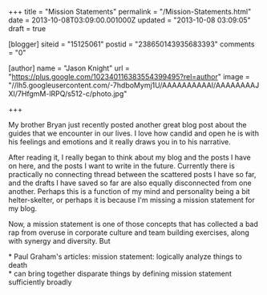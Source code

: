 +++
title = "Mission Statements"
permalink = "/Mission-Statements.html"
date = 2013-10-08T03:09:00.001000Z
updated = "2013-10-08 03:09:05"
draft = true

[blogger]
siteid = "15125061"
postid = "238650143935683393"
comments = "0"

[author]
name = "Jason Knight"
url = "https://plus.google.com/102340116383554399495?rel=author"
image = "//lh5.googleusercontent.com/-7hdboMymj1U/AAAAAAAAAAI/AAAAAAAAJXI/7HfgmM-lRPQ/s512-c/photo.jpg"

+++

<div class="css-full-post-content js-full-post-content">
<p dir="ltr">My brother Bryan just recently posted another great blog post about the guides that we encounter in our lives. I love how candid and open he is with his feelings and emotions and it really draws you in to his narrative.</p><p dir="ltr">After reading it, I really began to think about my blog and the posts I have on here, and the posts I want to write in the future. Currently there is practically no connecting thread between the scattered posts I have so far, and the drafts I have saved so far are also equally disconnected from one another. Perhaps this is a function of my mind and personality being a bit helter-skelter, or perhaps it is because I'm missing a mission statement for my blog. </p><p dir="ltr">Now, a mission statement is one of those concepts that has collected a bad rap from overuse in corporate culture and team building exercises, along with synergy and diversity. But </p><p dir="ltr">* Paul Graham's articles: mission statement: logically analyze things to death<br>* can bring together disparate things by defining mission statement sufficiently broadly</p>
</div>